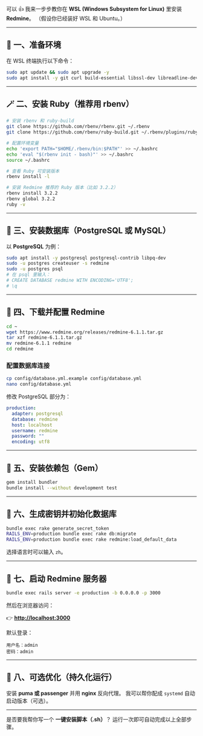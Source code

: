 可以 👍 我来一步步教你在 **WSL (Windows Subsystem for Linux)** 里安装 **Redmine**。
（假设你已经装好 WSL 和 Ubuntu。）

---

## 🧩 一、准备环境

在 WSL 终端执行以下命令：

```bash
sudo apt update && sudo apt upgrade -y
sudo apt install -y git curl build-essential libssl-dev libreadline-dev zlib1g-dev libsqlite3-dev libpq-dev libxml2-dev libxslt1-dev imagemagick
```

---

## 🪄 二、安装 Ruby（推荐用 rbenv）

```bash
# 安装 rbenv 和 ruby-build
git clone https://github.com/rbenv/rbenv.git ~/.rbenv
git clone https://github.com/rbenv/ruby-build.git ~/.rbenv/plugins/ruby-build

# 配置环境变量
echo 'export PATH="$HOME/.rbenv/bin:$PATH"' >> ~/.bashrc
echo 'eval "$(rbenv init - bash)"' >> ~/.bashrc
source ~/.bashrc

# 查看 Ruby 可安装版本
rbenv install -l

# 安装 Redmine 推荐的 Ruby 版本（比如 3.2.2）
rbenv install 3.2.2
rbenv global 3.2.2
ruby -v
```

---

## 🧰 三、安装数据库（PostgreSQL 或 MySQL）

以 **PostgreSQL** 为例：

```bash
sudo apt install -y postgresql postgresql-contrib libpq-dev
sudo -u postgres createuser -s redmine
sudo -u postgres psql
# 在 psql 里输入：
# CREATE DATABASE redmine WITH ENCODING='UTF8';
# \q
```

---

## 🧱 四、下载并配置 Redmine

```bash
cd ~
wget https://www.redmine.org/releases/redmine-6.1.1.tar.gz
tar xzf redmine-6.1.1.tar.gz
mv redmine-6.1.1 redmine
cd redmine
```

### 配置数据库连接

```bash
cp config/database.yml.example config/database.yml
nano config/database.yml
```

修改 PostgreSQL 部分为：

```yaml
production:
  adapter: postgresql
  database: redmine
  host: localhost
  username: redmine
  password: ""
  encoding: utf8
```

---

## 💎 五、安装依赖包（Gem）

```bash
gem install bundler
bundle install --without development test
```

---

## 🔑 六、生成密钥并初始化数据库

```bash
bundle exec rake generate_secret_token
RAILS_ENV=production bundle exec rake db:migrate
RAILS_ENV=production bundle exec rake redmine:load_default_data
```

选择语言时可以输入 `zh`。

---

## 🚀 七、启动 Redmine 服务器

```bash
bundle exec rails server -e production -b 0.0.0.0 -p 3000
```

然后在浏览器访问：

👉 **[http://localhost:3000](http://localhost:3000)**

默认登录：

```
用户名：admin
密码：admin
```

---

## 🧹 八、可选优化（持久化运行）

安装 **puma 或 passenger** 并用 **nginx** 反向代理。
我可以帮你配成 `systemd` 自动启动版本（可选）。

---

是否要我帮你写一个 **一键安装脚本（.sh）**？
运行一次即可自动完成以上全部步骤。
